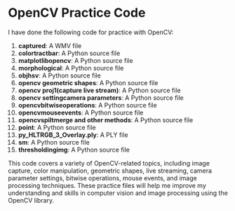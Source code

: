 # OpenCV Practice Code

I have done the following code for practice with OpenCV:

1. **captured**: A WMV file
2. **colortractbar**: A Python source file
3. **matplotlibopencv**: A Python source file
4. **morphological**: A Python source file
5. **objhsv**: A Python source file
6. **opencv geometric shapes**: A Python source file
7. **opencv proj1(capture live stream)**: A Python source file
8. **opencv settingcamera parameters**: A Python source file
9. **opencvbitwiseoperations**: A Python source file
10. **opencvmouseevents**: A Python source file
11. **opencvspiltmerge and other methods**: A Python source file
12. **point**: A Python source file
13. **py_HLTRGB_3_Overlay.ply**: A PLY file
14. **sm**: A Python source file
15. **thresholdingimg**: A Python source file

This code covers a variety of OpenCV-related topics, including image capture, color manipulation, geometric shapes, live streaming, camera parameter settings, bitwise operations, mouse events, and image processing techniques. These practice files will help me improve my understanding and skills in computer vision and image processing using the OpenCV library.